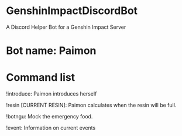 # GenshinImpactDiscordBot
A Discord Helper Bot for a Genshin Impact Server

# Bot name: Paimon

# Command list
!introduce: Paimon introduces herself

!resin [CURRENT RESIN]: Paimon calculates when the resin will be full.

!botngu: Mock the emergency food.

!event: Information on current events
